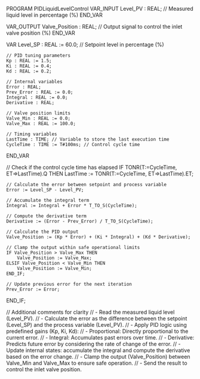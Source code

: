PROGRAM PIDLiquidLevelControl
VAR_INPUT
    Level_PV : REAL; // Measured liquid level in percentage (%)
END_VAR

VAR_OUTPUT
    Valve_Position : REAL; // Output signal to control the inlet valve position (%)
END_VAR

VAR
    Level_SP : REAL := 60.0; // Setpoint level in percentage (%)

    // PID tuning parameters
    Kp : REAL := 1.5;
    Ki : REAL := 0.4;
    Kd : REAL := 0.2;

    // Internal variables
    Error : REAL;
    Prev_Error : REAL := 0.0;
    Integral : REAL := 0.0;
    Derivative : REAL;

    // Valve position limits
    Valve_Min : REAL := 0.0;
    Valve_Max : REAL := 100.0;

    // Timing variables
    LastTime : TIME; // Variable to store the last execution time
    CycleTime : TIME := T#100ms; // Control cycle time
END_VAR

// Check if the control cycle time has elapsed
IF TONR(T:=CycleTime, ET=>LastTime).Q THEN
    LastTime := TONR(T:=CycleTime, ET=>LastTime).ET;

    // Calculate the error between setpoint and process variable
    Error := Level_SP - Level_PV;

    // Accumulate the integral term
    Integral := Integral + Error * T_TO_S(CycleTime);

    // Compute the derivative term
    Derivative := (Error - Prev_Error) / T_TO_S(CycleTime);

    // Calculate the PID output
    Valve_Position := (Kp * Error) + (Ki * Integral) + (Kd * Derivative);

    // Clamp the output within safe operational limits
    IF Valve_Position > Valve_Max THEN
        Valve_Position := Valve_Max;
    ELSIF Valve_Position < Valve_Min THEN
        Valve_Position := Valve_Min;
    END_IF;

    // Update previous error for the next iteration
    Prev_Error := Error;
END_IF;

// Additional comments for clarity
// - Read the measured liquid level (Level_PV).
// - Calculate the error as the difference between the setpoint (Level_SP) and the process variable (Level_PV).
// - Apply PID logic using predefined gains (Kp, Ki, Kd):
//   - Proportional: Directly proportional to the current error.
//   - Integral: Accumulates past errors over time.
//   - Derivative: Predicts future error by considering the rate of change of the error.
// - Update internal states: accumulate the integral and compute the derivative based on the error change.
// - Clamp the output (Valve_Position) between Valve_Min and Valve_Max to ensure safe operation.
// - Send the result to control the inlet valve position.



